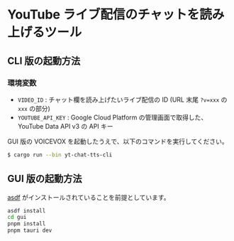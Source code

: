 # YouTube ライブ配信のチャットを読み上げるツール

## CLI 版の起動方法

### 環境変数

- `VIDEO_ID` : チャット欄を読み上げたいライブ配信の ID (URL 末尾 `?v=xxx` の `xxx` の部分)
- `YOUTUBE_API_KEY` : Google Cloud Platform の管理画面で取得した、YouTube Data API v3 の API キー

GUI 版の VOICEVOX を起動したうえで、以下のコマンドを実行してください。

```bash
$ cargo run --bin yt-chat-tts-cli
```

## GUI 版の起動方法

[asdf](https://asdf-vm.com/) がインストールされていることを前提としています。

```bash
asdf install
cd gui
pnpm install
pnpm tauri dev
```
